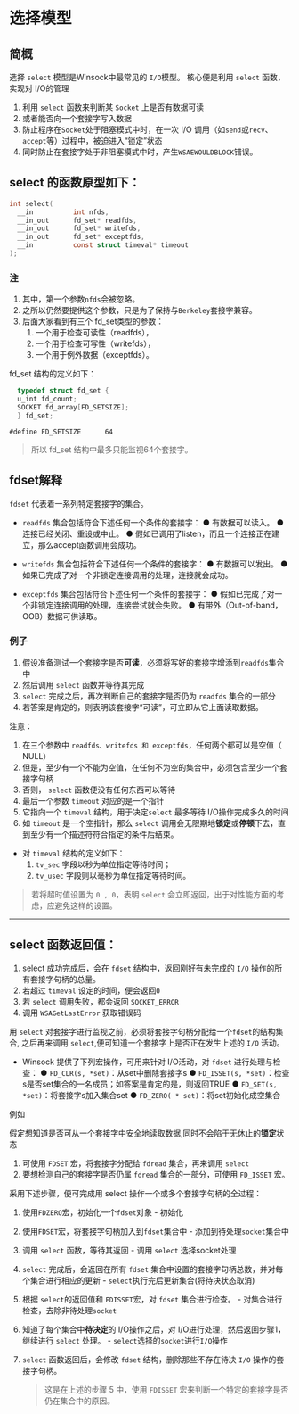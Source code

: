 # 选择模型

## 简概

选择 `select` 模型是Winsock中最常见的 `I/O`模型。
核心便是利用 `select` 函数，实现对 I/O的管理

1. 利用 `select` 函数来判断某 `Socket` 上是否有数据可读
2. 或者能否向一个套接字写入数据
3. 防止程序在`Socket`处于阻塞模式中时，在一次 I/O 调用（如`send`或`recv`、`accept`等）过程中，被迫进入“锁定”状态
4. 同时防止在套接字处于非阻塞模式中时，产生`WSAEWOULDBLOCK`错误。

## select 的函数原型如下：

```c
int select(
  __in          int nfds,
  __in_out      fd_set* readfds,
  __in_out      fd_set* writefds,
  __in_out      fd_set* exceptfds,
  __in          const struct timeval* timeout
);
```

### 注

1. 其中，第一个参数`nfds`会被忽略。
2. 之所以仍然要提供这个参数，只是为了保持与`Berkeley`套接字兼容。
3. 后面大家看到有三个 fd_set类型的参数：
   1. 一个用于检查可读性（readfds），
   2. 一个用于检查可写性（writefds），
   3. 一个用于例外数据（exceptfds）。

  fd_set 结构的定义如下：

  ```c
    typedef struct fd_set {
    u_int fd_count;
    SOCKET fd_array[FD_SETSIZE];
    } fd_set;
  ```

  `#define FD_SETSIZE      64`
  > 所以 fd_set 结构中最多只能监视64个套接字。

## fdset解释

`fdset` 代表着一系列特定套接字的集合。

- `readfds` 集合包括符合下述任何一个条件的套接字：
    ● 有数据可以读入。
    ● 连接已经关闭、重设或中止。
    ● 假如已调用了listen，而且一个连接正在建立，那么accept函数调用会成功。

- `writefds` 集合包括符合下述任何一个条件的套接字：
    ● 有数据可以发出。
    ● 如果已完成了对一个非锁定连接调用的处理，连接就会成功。

- `exceptfds` 集合包括符合下述任何一个条件的套接字：
    ● 假如已完成了对一个非锁定连接调用的处理，连接尝试就会失败。
    ● 有带外（Out-of-band，OOB）数据可供读取。

### 例子

1. 假设准备测试一个套接字是否**可读**，必须将写好的套接字增添到`readfds`集合中
2. 然后调用 `select` 函数并等待其完成
3. `select` 完成之后，再次判断自己的套接字是否仍为 `readfds` 集合的一部分
4. 若答案是肯定的，则表明该套接字“可读”，可立即从它上面读取数据。

注意：

1. 在三个参数中 `readfds、writefds 和 exceptfds`，任何两个都可以是空值（ NULL）
2. 但是，至少有一个不能为空值，在任何不为空的集合中，必须包含至少一个套接字句柄
3. 否则， `select` 函数便没有任何东西可以等待
4. 最后一个参数 `timeout` 对应的是一个指针
5. 它指向一个 `timeval` 结构，用于决定`select` 最多等待 I/O操作完成多久的时间
6. 如 `timeout` 是一个空指针，那么 `select` 调用会无限期地**锁定**或**停顿**下去，直到至少有一个描述符符合指定的条件后结束。

- 对 `timeval` 结构的定义如下：
    1. `tv_sec` 字段以秒为单位指定等待时间；
    2. `tv_usec` 字段则以毫秒为单位指定等待时间。

> 若将超时值设置为 `0 , 0`，表明 `select` 会立即返回，出于对性能方面的考虑，应避免这样的设置。

-----

## select 函数返回值：

1. select 成功完成后，会在 `fdset` 结构中，返回刚好有未完成的 `I/O` 操作的所有套接字句柄的总量。
2. 若超过 `timeval` 设定的时间，便会返回`0`
3. 若 `select` 调用失败，都会返回 `SOCKET_ERROR`
4. 调用 `WSAGetLastError` 获取错误码

用 `select` 对套接字进行监视之前，必须将套接字句柄分配给一个`fdset`的结构集合,
之后再来调用 `select`,便可知道一个套接字上是否正在发生上述的 `I/O` 活动。

- Winsock 提供了下列宏操作，可用来针对 I/O活动，对 `fdset` 进行处理与检查：
    ● `FD_CLR(s, *set)`：从set中删除套接字s
    ● `FD_ISSET(s, *set)`：检查s是否set集合的一名成员；如答案是肯定的是，则返回TRUE
    ● `FD_SET(s, *set)`：将套接字s加入集合set
    ● `FD_ZERO( * set)`：将set初始化成空集合

例如

假定想知道是否可从一个套接字中安全地读取数据,同时不会陷于无休止的**锁定**状态

1. 可使用 `FDSET` 宏，将套接字分配给 `fdread` 集合，再来调用 `select`
2. 要想检测自己的套接字是否仍属 `fdread` 集合的一部分，可使用 `FD_ISSET` 宏。

采用下述步骤，便可完成用 select 操作一个或多个套接字句柄的全过程：

1. 使用`FDZERO`宏，初始化一个`fdset`对象                          - 初始化
2. 使用`FDSET`宏，将套接字句柄加入到`fdset`集合中                   - 添加到待处理`socket`集合中
3. 调用 `select` 函数，等待其返回                                 - 调用 `select` 选择socket处理
4. `select` 完成后，会返回在所有 `fdset` 集合中设置的套接字句柄总数，并对每个集合进行相应的更新     - `select`执行完后更新集合(将待决状态取消)
5. 根据 `select`的返回值和 `FDISSET`宏，对 `fdset` 集合进行检查。                             - 对集合进行检查，去除非待处理`socket`
6. 知道了每个集合中**待决定**的 I/O操作之后，对 I/O进行处理，然后返回步骤1，继续进行 `select` 处理。 - `select`选择的`socket`进行`I/O`操作

7. `select` 函数返回后，会修改 `fdset` 结构，删除那些不存在待决 `I/O` 操作的套接字句柄。
    > 这是在上述的步骤  5  中，使用 `FDISSET` 宏来判断一个特定的套接字是否仍在集合中的原因。
